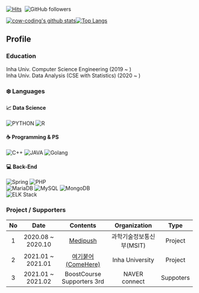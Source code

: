 [![Hits](https://hits.seeyoufarm.com/api/count/incr/badge.svg?url=https%3A%2F%2Fgithub.com%2Fcow-coding&count_bg=%232DD5B9&title_bg=%23555555&icon=github.svg&icon_color=%23E7E7E7&title=hits&edge_flat=false)](https://hits.seeyoufarm.com)&nbsp; ![GitHub followers](https://img.shields.io/github/followers/cow-coding?style=social)

[![cow-coding's github stats](https://github-readme-stats.vercel.app/api?username=cow-coding)](https://github.com/anuraghazra/github-readme-stats)[![Top Langs](https://github-readme-stats.vercel.app/api/top-langs/?username=cow-coding&layout=compact)](https://github.com/anuraghazra/github-readme-stats)

## Profile
### Education
Inha Univ. Computer Science Engineering (2019 ~ )  
Inha Univ. Data Analysis (CSE with Statistics) (2020 ~ )

### :snowflake: Languages

#### :chart_with_upwards_trend: Data Science
![PYTHON](https://img.shields.io/badge/PYTHON%2068%25-%E2%98%85%E2%98%85%E2%98%85%E2%98%85%E2%98%86-3776AB?style=plastic&logo=Python&logoColor=white) ![R](https://img.shields.io/badge/R%2040%25-%E2%98%85%E2%98%85%E2%98%86%E2%98%86%E2%98%86-276DC3?style=plastic&logo=R&logoColor=white)

#### :coffee: Programming & PS
![C++](https://img.shields.io/badge/C++%2083%25-%E2%98%85%E2%98%85%E2%98%85%E2%98%85%E2%98%86-00897B?style=plastic&logo=c%2B%2B&logoColor=white) ![JAVA](https://img.shields.io/badge/JAVA%2065%25-%E2%98%85%E2%98%85%E2%98%85%E2%98%86%E2%98%86-E37400?style=plastic&logo=Java&logoColor=white) ![Golang](https://img.shields.io/badge/Go%2020%25-%E2%98%85%E2%98%86%E2%98%86%E2%98%86%E2%98%86-00ADD8?style=plastic&logo=Go&logoColor=white)  

#### :computer: Back-End
![Spring](https://img.shields.io/badge/Spring%2020%25-%E2%98%85%E2%98%86%E2%98%86%E2%98%86%E2%98%86-6DB33F?style=plastic&logo=Spring&logoColor=white) ![PHP](https://img.shields.io/badge/PHP%2010%25-%E2%98%86%E2%98%86%E2%98%86%E2%98%86%E2%98%86-777BB4?style=plastic&logo=php&logoColor=white)  
![MariaDB](https://img.shields.io/badge/MariaDB%2035%25-%E2%98%85%E2%98%86%E2%98%86%E2%98%86%E2%98%86-003545?style=plastic&logo=MariaDB&logoColor=white) ![MySQL](https://img.shields.io/badge/MySQL%2030%25-%E2%98%85%E2%98%86%E2%98%86%E2%98%86%E2%98%86-4479A1?style=plastic&logo=MySQL&logoColor=white) ![MongoDB](https://img.shields.io/badge/MongoDB%2020%25-%E2%98%85%E2%98%86%E2%98%86%E2%98%86%E2%98%86-47A248?style=plastic&logo=MongoDB&logoColor=white)  
![ELK Stack](https://img.shields.io/badge/ELK%2010%25-%E2%98%86%E2%98%86%E2%98%86%E2%98%86%E2%98%86-005571?style=plastic&logo=elastic%20stack&logoColor=white)

### Project / Supporters
| No 	|        Date       	|        Contents        	|  Organization 	|  Type 	|
|:--:	|:-----------------:	|:----------------------:	|:-------------:	|:-------------:	|
|  1 	| 2020.08 ~ 2020.10 	|        [Medipush](https://github.com/Medipush)        	| 과학기술정보통신부(MSIT)  	| Project  	|
|  2 	| 2021.01 ~ 2021.01 	| [여기붙어(ComeHere)](https://github.com/7Princesses/ComeHere) 	| Inha University 	| Project  	|
|  3 	| 2021.01 ~ 2021.02 	| BoostCourse Supporters 3rd 	| NAVER connect 	| Suppoters  	|
